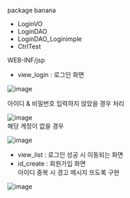package banana
- LoginVO
- LoginDAO
- LoginDAO_Loginimple
- CtrlTest


WEB-INF/jsp
- view_login : 로그인 화면 <br/>

![image](https://user-images.githubusercontent.com/97445004/152490133-1172f2b8-581d-4d3f-89ab-16eff46436ad.png)
<br/>

아이디 & 비밀번호 입력하지 않았을 경우 처리<br/>

![image](https://user-images.githubusercontent.com/97445004/152490196-033f9db9-186f-48e0-93a7-1b1b19a87112.png)
<br/>
해당 계정이 없을 경우<br/>

![image](https://user-images.githubusercontent.com/97445004/152490189-2529ad20-723c-4273-bc1a-980c1bbbe182.png)
<br/>

- view_list : 로그인 성공 시 이동되는 화면
- id_create : 회원가입 화면 <br/>
아이디 중복 시 경고 메시지 뜨도록 구현<br/>

![image](https://user-images.githubusercontent.com/97445004/152490254-232c0dd9-4b9b-4362-a1e1-6b92f7829dc6.png)
<br/>


